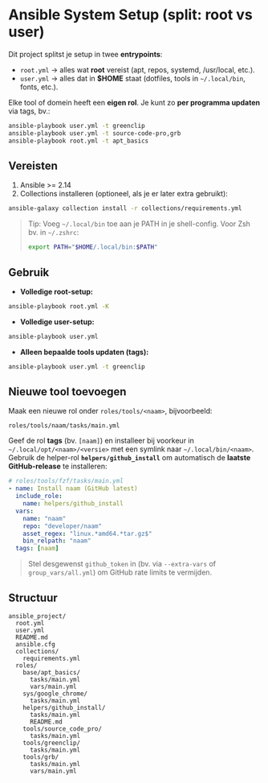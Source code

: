 # Ansible System Setup (split: root vs user)

Dit project splitst je setup in twee **entrypoints**:
- `root.yml` → alles wat **root** vereist (apt, repos, systemd, /usr/local, etc.).
- `user.yml` → alles dat in **$HOME** staat (dotfiles, tools in `~/.local/bin`, fonts, etc.).

Elke tool of domein heeft een **eigen rol**. Je kunt zo **per programma updaten** via tags, bv.:
```bash
ansible-playbook user.yml -t greenclip
ansible-playbook user.yml -t source-code-pro,grb
ansible-playbook root.yml -t apt_basics
```

## Vereisten
1. Ansible >= 2.14
2. Collections installeren (optioneel, als je er later extra gebruikt):
```bash
ansible-galaxy collection install -r collections/requirements.yml
```

> Tip: Voeg `~/.local/bin` toe aan je PATH in je shell-config.
> Voor Zsh bv. in `~/.zshrc`:
> ```sh
> export PATH="$HOME/.local/bin:$PATH"
> ```

## Gebruik
- **Volledige root-setup:**
```bash
ansible-playbook root.yml -K
```
- **Volledige user-setup:**
```bash
ansible-playbook user.yml
```
- **Alleen bepaalde tools updaten (tags):**
```bash
ansible-playbook user.yml -t greenclip
```

## Nieuwe tool toevoegen
Maak een nieuwe rol onder `roles/tools/<naam>`, bijvoorbeeld:
```
roles/tools/naam/tasks/main.yml
```
Geef de rol **tags** (bv. `[naam]`) en installeer bij voorkeur in `~/.local/opt/<naam>/<versie>` met een symlink naar `~/.local/bin/<naam>`.
Gebruik de helper-rol **`helpers/github_install`** om automatisch de **laatste GitHub-release** te installeren:

```yaml
# roles/tools/fzf/tasks/main.yml
- name: Install naam (GitHub latest)
  include_role:
    name: helpers/github_install
  vars:
    name: "naam"
    repo: "developer/naam"
    asset_regex: "linux.*amd64.*tar.gz$"
    bin_relpath: "naam"
  tags: [naam]
```

> Stel desgewenst `github_token` in (bv. via `--extra-vars` of `group_vars/all.yml`) om GitHub rate limits te vermijden.

## Structuur
```
ansible_project/
  root.yml
  user.yml
  README.md
  ansible.cfg
  collections/
    requirements.yml
  roles/
    base/apt_basics/
      tasks/main.yml
      vars/main.yml
    sys/google_chrome/
      tasks/main.yml
    helpers/github_install/
      tasks/main.yml
      README.md
    tools/source_code_pro/
      tasks/main.yml
    tools/greenclip/
      tasks/main.yml
    tools/grb/
      tasks/main.yml
      vars/main.yml
```
